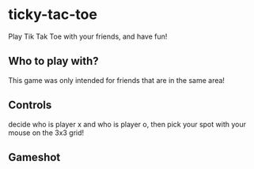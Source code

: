# ticky-tac-toe
Play Tik Tak Toe with your friends, and have fun!

## Who to play with?
This game was only intended for friends that are in the same area!

## Controls
decide who is player x and who is player o, then pick your spot with your mouse on the 3x3 grid!

## Gameshot
